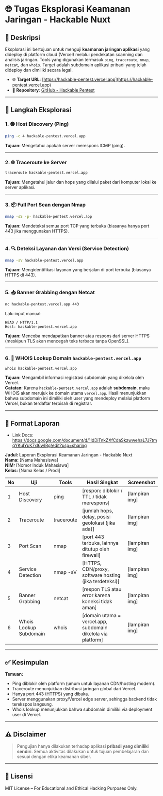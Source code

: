 # 🌐 Tugas Eksplorasi Keamanan Jaringan - Hackable Nuxt

## 📌 Deskripsi  
Eksplorasi ini bertujuan untuk menguji **keamanan jaringan aplikasi** yang dideploy di platform cloud (Vercel) melalui pendekatan scanning dan analisis jaringan. Tools yang digunakan termasuk `ping`, `traceroute`, `nmap`, `netcat`, dan `whois`. Target adalah subdomain aplikasi pribadi yang telah dideploy dan dimiliki secara legal.

- 🌐 **Target URL**: [https://hackable-pentest.vercel.app](https://hackable-pentest.vercel.app)  
- 📁 **Repository**: [GitHub - Hackable Pentest](https://github.com/Muhammad-Ikhwan-Fathulloh/Hackable-Pentest)

---

## 🧪 Langkah Eksplorasi

### 1. 🟢 Host Discovery (Ping)
```bash
ping -c 4 hackable-pentest.vercel.app
```
**Tujuan**: Mengetahui apakah server merespons ICMP (ping).

---

### 2. 🌐 Traceroute ke Server
```bash
traceroute hackable-pentest.vercel.app
```
**Tujuan**: Mengetahui jalur dan hops yang dilalui paket dari komputer lokal ke server aplikasi.

---

### 3. 📦 Full Port Scan dengan Nmap
```bash
nmap -sS -p- hackable-pentest.vercel.app
```
**Tujuan**: Mendeteksi semua port TCP yang terbuka (biasanya hanya port 443 jika menggunakan HTTPS).

---

### 4. 🔍 Deteksi Layanan dan Versi (Service Detection)
```bash
nmap -sV hackable-pentest.vercel.app
```
**Tujuan**: Mengidentifikasi layanan yang berjalan di port terbuka (biasanya HTTPS di 443).

---

### 5. 📥 Banner Grabbing dengan Netcat
```bash
nc hackable-pentest.vercel.app 443
```
Lalu input manual:
```
HEAD / HTTP/1.1
Host: hackable-pentest.vercel.app
```

**Tujuan**: Mencoba mendapatkan banner atau respons dari server HTTPS (meskipun TLS akan mencegah teks terbaca tanpa OpenSSL).

---

### 6. 🧠 WHOIS Lookup Domain `hackable-pentest.vercel.app`
```bash
whois hackable-pentest.vercel.app
```
**Tujuan**: Mengambil informasi registrasi subdomain yang dikelola oleh Vercel.  
**Catatan**: Karena `hackable-pentest.vercel.app` adalah **subdomain**, maka WHOIS akan merujuk ke domain utama `vercel.app`. Hasil menunjukkan bahwa subdomain ini dimiliki oleh user yang mendeploy melalui platform Vercel, bukan terdaftar terpisah di registrar.

---

## 📄 Format Laporan

- Link Docs: https://docs.google.com/document/d/1IdDiTnkZXfCdaSkzwwehaL7J7tmqYKuIYuK7xl6wIBg/edit?usp=sharing

**Judul:** Laporan Eksplorasi Keamanan Jaringan - Hackable Nuxt  
**Nama:** [Nama Mahasiswa]  
**NIM:** [Nomor Induk Mahasiswa]  
**Kelas:** [Nama Kelas / Prodi]

| No | Uji                              | Tools        | Hasil Singkat                                                  | Screenshot          |
|----|----------------------------------|--------------|-----------------------------------------------------------------|---------------------|
| 1  | Host Discovery                   | ping         | [respon: diblokir / TTL / tidak merespons]                      | [lampiran img]      |
| 2  | Traceroute                       | traceroute   | [jumlah hops, delay, posisi geolokasi (jika ada)]               | [lampiran img]      |
| 3  | Port Scan                        | nmap         | [port 443 terbuka, lainnya ditutup oleh firewall]               | [lampiran img]      |
| 4  | Service Detection                | nmap -sV     | [HTTPS, CDN/proxy, software hosting (jika terdeteksi)]          | [lampiran img]      |
| 5  | Banner Grabbing                 | netcat       | [respon TLS atau error karena koneksi tidak aman]               | [lampiran img]      |
| 6  | Whois Lookup Subdomain          | whois        | [domain utama = vercel.app, subdomain dikelola via platform]    | [lampiran img]      |

---

## ✅ Kesimpulan

**Temuan:**
- Ping diblokir oleh platform (umum untuk layanan CDN/hosting modern).
- Traceroute menunjukkan distribusi jaringan global dari Vercel.
- Hanya port 443 (HTTPS) yang dibuka.
- Server menggunakan proxy/Vercel edge server, sehingga backend tidak terekspos langsung.
- Whois lookup menunjukkan bahwa subdomain dimiliki via deployment user di Vercel.

---

## ⚠️ Disclaimer
> Pengujian hanya dilakukan terhadap aplikasi **pribadi yang dimiliki sendiri**. Semua aktivitas dilakukan untuk tujuan pembelajaran dan sesuai dengan etika keamanan siber.

---

## 📌 Lisensi
MIT License – For Educational and Ethical Hacking Purposes Only.
